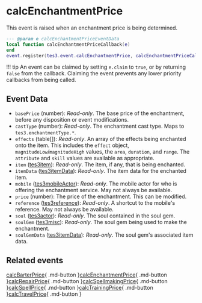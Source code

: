 # calcEnchantmentPrice
<div class="search_terms" style="display: none">calcenchantmentprice</div>

<!---
	This file is autogenerated. Do not edit this file manually. Your changes will be ignored.
	More information: https://github.com/MWSE/MWSE/tree/master/docs
-->

This event is raised when an enchantment price is being determined.

```lua
--- @param e calcEnchantmentPriceEventData
local function calcEnchantmentPriceCallback(e)
end
event.register(tes3.event.calcEnchantmentPrice, calcEnchantmentPriceCallback)
```

!!! tip
	An event can be claimed by setting `e.claim` to `true`, or by returning `false` from the callback. Claiming the event prevents any lower priority callbacks from being called.

## Event Data

* `basePrice` (number): *Read-only*. The base price of the enchantment, before any disposition or event modifications.
* `castType` (number): *Read-only*. The enchantment cast type. Maps to `tes3.enchantmentType.*`.
* `effects` (table[]): *Read-only*. An array of the effects being enchanted onto the item. This includes the `effect` object, `magnitudeLow`/`magnitudeHigh` values, the `area`, `duration`, and `range`. The `attribute` and `skill` values are available as appropriate.
* `item` ([tes3item](../types/tes3item.md)): *Read-only*. The item, if any, that is being enchanted.
* `itemData` ([tes3itemData](../types/tes3itemData.md)): *Read-only*. The item data for the enchanted item.
* `mobile` ([tes3mobileActor](../types/tes3mobileActor.md)): *Read-only*. The mobile actor for who is offering the enchantment service. May not always be available.
* `price` (number): The price of the enchantment. This can be modified.
* `reference` ([tes3reference](../types/tes3reference.md)): *Read-only*. A shortcut to the mobile's reference. May not always be available.
* `soul` ([tes3actor](../types/tes3actor.md)): *Read-only*. The soul contained in the soul gem.
* `soulGem` ([tes3misc](../types/tes3misc.md)): *Read-only*. The soul gem being used to make the enchantment.
* `soulGemData` ([tes3itemData](../types/tes3itemData.md)): *Read-only*. The soul gem's associated item data.


## Related events

[calcBarterPrice](./calcBarterPrice.md){ .md-button }[calcEnchantmentPrice](./calcEnchantmentPrice.md){ .md-button }[calcRepairPrice](./calcRepairPrice.md){ .md-button }[calcSpellmakingPrice](./calcSpellmakingPrice.md){ .md-button }[calcSpellPrice](./calcSpellPrice.md){ .md-button }[calcTrainingPrice](./calcTrainingPrice.md){ .md-button }[calcTravelPrice](./calcTravelPrice.md){ .md-button }

